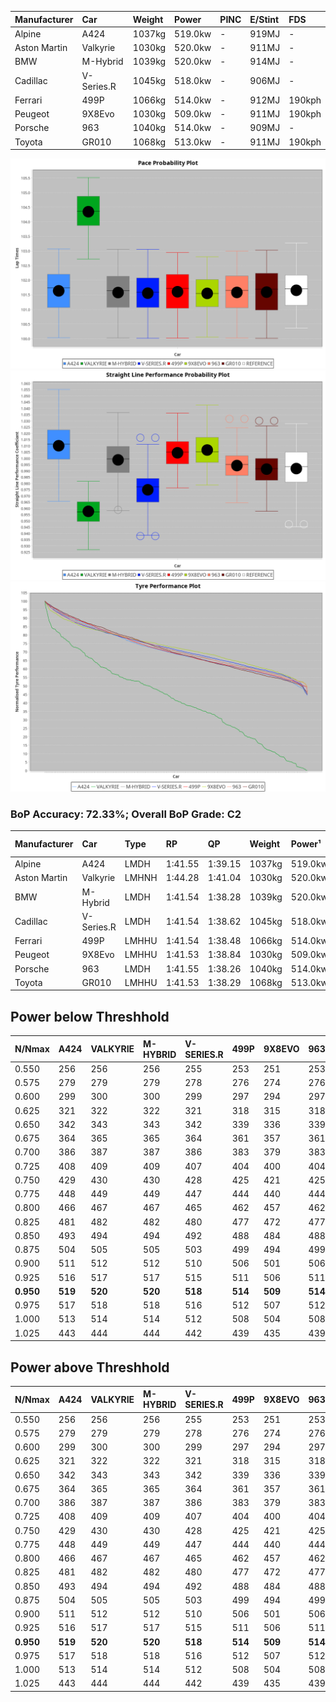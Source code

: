 | Manufacturer | Car        | Weight | Power   | PINC    | E/Stint | FDS     |
|:-|:-|:-|:-|:-|:-|:-|
| Alpine       | A424       | 1037kg | 519.0kw |    -    | 919MJ   |    -    |
| Aston Martin | Valkyrie   | 1030kg | 520.0kw |    -    | 911MJ   |    -    |
| BMW          | M-Hybrid   | 1039kg | 520.0kw |    -    | 914MJ   |    -    |
| Cadillac     | V-Series.R | 1045kg | 518.0kw |    -    | 906MJ   |    -    |
| Ferrari      | 499P       | 1066kg | 514.0kw |    -    | 912MJ   | 190kph  |
| Peugeot      | 9X8Evo     | 1030kg | 509.0kw |    -    | 911MJ   | 190kph  |
| Porsche      | 963        | 1040kg | 514.0kw |    -    | 909MJ   |    -    |
| Toyota       | GR010      | 1068kg | 513.0kw |    -    | 911MJ   | 190kph  |

![PACECHART](./IMG/AUTO.png)
![STRAIGHTLINEPERFORMANCECHART](./IMG/AUTO_sp.png)
![TYREPERFORMANCECHART](./IMG/AUTO_tw.png)

### BoP Accuracy: 72.33%; Overall BoP Grade: C2
| Manufacturer | Car        | Type  | RP      | QP      | Weight | Power¹  | Threshhold | PINC    | Power²   | E/Stint | AVG Vmax  | FDS     | RDLC | L/Stint | BOP-Grade | Model Accuracy | Model Points | Match% | SimDiff |
|:-|:-|:-|:-|:-|:-|:-|:-|:-|:-|:-|:-|:-|:-|:-|:-|:-|:-|:-|:-|
| Alpine       | A424       | LMDH  | 1:41.55 | 1:39.15 | 1037kg | 519.0kw | 0.0kph     |    -    | 519.00kw |  919MJ  | 302.19kph |    -    | 1.01 | 33      | -B1       | 99.49%         | 1360         | 85.77% | -0.64   |
| Aston Martin | Valkyrie   | LMHNH | 1:44.28 | 1:41.04 | 1030kg | 520.0kw | 0.0kph     |    -    | 520.00kw |  911MJ  | 293.43kph |    -    | 1.04 | 33      | +Ω2       | 100.00%        | 312          | -7.08% | -0.87   |
| BMW          | M-Hybrid   | LMDH  | 1:41.54 | 1:38.28 | 1039kg | 520.0kw | 0.0kph     |    -    | 520.00kw |  914MJ  | 300.92kph |    -    | 1.01 | 33      | -B1       | 98.62%         | 2363         | 85.72% | -0.32   |
| Cadillac     | V-Series.R | LMDH  | 1:41.54 | 1:38.62 | 1045kg | 518.0kw | 0.0kph     |    -    | 518.00kw |  906MJ  | 295.37kph |    -    | 1.01 | 33      | -B1       | 98.50%         | 4201         | 85.51% | +0.14   |
| Ferrari      | 499P       | LMHHU | 1:41.54 | 1:38.48 | 1066kg | 514.0kw | 0.0kph     |    -    | 514.00kw |  912MJ  | 298.87kph | 190kph  | 1.02 | 33      | -B2       | 100.00%        | 4441         | 82.33% | +0.15   |
| Peugeot      | 9X8Evo     | LMHHU | 1:41.53 | 1:38.84 | 1030kg | 509.0kw | 0.0kph     |    -    | 509.00kw |  911MJ  | 301.19kph | 190kph  | 1.02 | 33      | -C1       | 100.00%        | 808          | 78.40% | +0.75   |
| Porsche      | 963        | LMDH  | 1:41.55 | 1:38.26 | 1040kg | 514.0kw | 0.0kph     |    -    | 514.00kw |  909MJ  | 298.48kph |    -    | 1.01 | 33      | -B2       | 99.87%         | 12613        | 83.84% | -0.04   |
| Toyota       | GR010      | LMHHU | 1:41.53 | 1:38.29 | 1068kg | 513.0kw | 0.0kph     |    -    | 513.00kw |  911MJ  | 295.99kph | 190kph  | 1.02 | 33      | -B2       | 99.73%         | 2956         | 84.16% | +0.85   |

## Power below Threshhold
| N/Nmax    | A424    | VALKYRIE | M-HYBRID | V-SERIES.R | 499P    | 9X8EVO  | 963     | GR010   |
|:-|:-|:-|:-|:-|:-|:-|:-|:-|
|  0.550    |  256    |  256     |  256     |  255       |  253    |  251    |  253    |  253    |
|  0.575    |  279    |  279     |  279     |  278       |  276    |  274    |  276    |  276    |
|  0.600    |  299    |  300     |  300     |  299       |  297    |  294    |  297    |  296    |
|  0.625    |  321    |  322     |  322     |  321       |  318    |  315    |  318    |  317    |
|  0.650    |  342    |  343     |  343     |  342       |  339    |  336    |  339    |  338    |
|  0.675    |  364    |  365     |  365     |  364       |  361    |  357    |  361    |  360    |
|  0.700    |  386    |  387     |  387     |  386       |  383    |  379    |  383    |  382    |
|  0.725    |  408    |  409     |  409     |  407       |  404    |  400    |  404    |  403    |
|  0.750    |  429    |  430     |  430     |  428       |  425    |  421    |  425    |  424    |
|  0.775    |  448    |  449     |  449     |  447       |  444    |  440    |  444    |  443    |
|  0.800    |  466    |  467     |  467     |  465       |  462    |  457    |  462    |  461    |
|  0.825    |  481    |  482     |  482     |  480       |  477    |  472    |  477    |  476    |
|  0.850    |  493    |  494     |  494     |  492       |  488    |  484    |  488    |  487    |
|  0.875    |  504    |  505     |  505     |  503       |  499    |  494    |  499    |  498    |
|  0.900    |  511    |  512     |  512     |  510       |  506    |  501    |  506    |  505    |
|  0.925    |  516    |  517     |  517     |  515       |  511    |  506    |  511    |  510    |
| **0.950** | **519** | **520**  | **520**  | **518**    | **514** | **509** | **514** | **513** |
|  0.975    |  517    |  518     |  518     |  516       |  512    |  507    |  512    |  511    |
|  1.000    |  513    |  514     |  514     |  512       |  508    |  504    |  508    |  507    |
|  1.025    |  443    |  444     |  444     |  442       |  439    |  435    |  439    |  438    |

## Power above Threshhold
| N/Nmax    | A424    | VALKYRIE | M-HYBRID | V-SERIES.R | 499P    | 9X8EVO  | 963     | GR010   |
|:-|:-|:-|:-|:-|:-|:-|:-|:-|
|  0.550    |  256    |  256     |  256     |  255       |  253    |  251    |  253    |  253    |
|  0.575    |  279    |  279     |  279     |  278       |  276    |  274    |  276    |  276    |
|  0.600    |  299    |  300     |  300     |  299       |  297    |  294    |  297    |  296    |
|  0.625    |  321    |  322     |  322     |  321       |  318    |  315    |  318    |  317    |
|  0.650    |  342    |  343     |  343     |  342       |  339    |  336    |  339    |  338    |
|  0.675    |  364    |  365     |  365     |  364       |  361    |  357    |  361    |  360    |
|  0.700    |  386    |  387     |  387     |  386       |  383    |  379    |  383    |  382    |
|  0.725    |  408    |  409     |  409     |  407       |  404    |  400    |  404    |  403    |
|  0.750    |  429    |  430     |  430     |  428       |  425    |  421    |  425    |  424    |
|  0.775    |  448    |  449     |  449     |  447       |  444    |  440    |  444    |  443    |
|  0.800    |  466    |  467     |  467     |  465       |  462    |  457    |  462    |  461    |
|  0.825    |  481    |  482     |  482     |  480       |  477    |  472    |  477    |  476    |
|  0.850    |  493    |  494     |  494     |  492       |  488    |  484    |  488    |  487    |
|  0.875    |  504    |  505     |  505     |  503       |  499    |  494    |  499    |  498    |
|  0.900    |  511    |  512     |  512     |  510       |  506    |  501    |  506    |  505    |
|  0.925    |  516    |  517     |  517     |  515       |  511    |  506    |  511    |  510    |
| **0.950** | **519** | **520**  | **520**  | **518**    | **514** | **509** | **514** | **513** |
|  0.975    |  517    |  518     |  518     |  516       |  512    |  507    |  512    |  511    |
|  1.000    |  513    |  514     |  514     |  512       |  508    |  504    |  508    |  507    |
|  1.025    |  443    |  444     |  444     |  442       |  439    |  435    |  439    |  438    |
